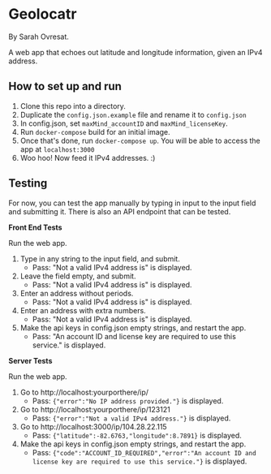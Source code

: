 # Geolocatr
By Sarah Ovresat.

A web app that echoes out latitude and longitude information, given an IPv4 address.

## How to set up and run
1. Clone this repo into a directory.
2. Duplicate the `config.json.example` file and rename it to `config.json`
3. In config.json, set `maxMind_accountID` and `maxMind_licenseKey`.
4. Run `docker-compose` build for an initial image.
5. Once that's done, run `docker-compose up`. You will be able to access the app at `localhost:3000`
6. Woo hoo! Now feed it IPv4 addresses. :)

## Testing
For now, you can test the app manually by typing in input to the input field and submitting it.
There is also an API endpoint that can be tested.

**Front End Tests**

Run the web app.

1. Type in any string to the input field, and submit.
   - Pass: "Not a valid IPv4 address is" is displayed.
2. Leave the field empty, and submit.
   - Pass: "Not a valid IPv4 address is" is displayed.
4. Enter an address without periods.
   - Pass: "Not a valid IPv4 address is" is displayed.
5. Enter an address with extra numbers.
   - Pass: "Not a valid IPv4 address is" is displayed.
6. Make the api keys in config.json empty strings, and restart the app.
   - Pass: "An account ID and license key are required to use this service." is displayed.


**Server Tests**

Run the web app.

1. Go to http://localhost:yourporthere/ip/
   - Pass: `{"error":"No IP address provided."}` is displayed.
2. Go to http://localhost:yourporthere/ip/123121
   - Pass: `{"error":"Not a valid IPv4 address."}` is displayed.
3. Go to http://localhost:3000/ip/104.28.22.115
   - Pass: `{"latitude":-82.6763,"longitude":8.7891}` is displayed.
4. Make the api keys in config.json empty strings, and restart the app.
   - Pass: `{"code":"ACCOUNT_ID_REQUIRED","error":"An account ID and license key are required to use this service."}` is displayed.
